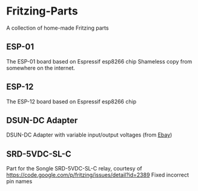 # Fritzing-Parts
A collection of home-made Fritzing parts

## ESP-01
The ESP-01 board based on Espressif esp8266 chip
Shameless copy from somewhere on the internet.

## ESP-12
The ESP-12 board based on Espressif esp8266 chip

## DSUN-DC Adapter
DSUN-DC Adapter with variable input/output voltages (from [Ebay](http://www.ebay.com/sch/i.html?_odkw=3A+DC-DC+Converter+Adjustable+Step+down+Power+Supply+Module+replace+LM2596s+FO&_from=R40&_osacat=0&_from=R40&_trksid=p2045573.m570.l1313.TR0.TRC0.H0.X3A+DC-DC+Converter+Adjustable+Step+down+LM2596s.TRS0&_nkw=3A+DC-DC+Converter+Adjustable+Step+down+LM2596s&ghostText=&_sacat=0))

## SRD-5VDC-SL-C
Part for the Songle SRD-5VDC-SL-C relay, courtesy of https://code.google.com/p/fritzing/issues/detail?id=2389
Fixed incorrect pin names